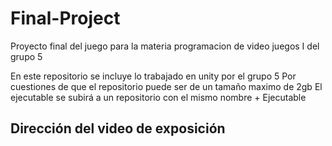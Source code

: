 # Final-Project
 Proyecto final del juego para la materia programacion de video juegos I del grupo 5

En este repositorio se incluye lo trabajado en unity por el grupo 5
Por cuestiones de que el repositorio puede ser de un tamaño maximo de 2gb
El ejecutable se subirá a un repositorio con el mismo nombre + Ejecutable

## Dirección del video de exposición

